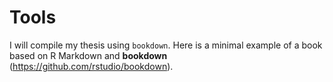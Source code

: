# Tools

I will compile my thesis using `bookdown`. Here is a minimal example of a book based on R Markdown and **bookdown** (https://github.com/rstudio/bookdown). 

